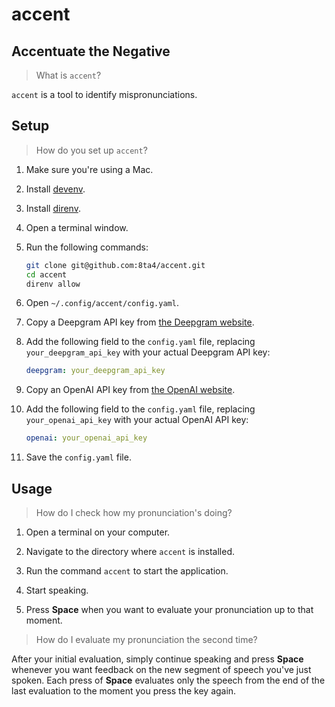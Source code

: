 # accent

## Accentuate the Negative

> What is `accent`?

`accent` is a tool to identify mispronunciations.

## Setup

> How do you set up `accent`?

1. Make sure you're using a Mac.

1. Install [devenv](https://github.com/cachix/devenv/blob/2837f4989338aaf03b5b4cf8bad91fe27150d984/docs/getting-started.md#installation).

1. Install [direnv](https://github.com/cachix/devenv/blob/2837f4989338aaf03b5b4cf8bad91fe27150d984/docs/automatic-shell-activation.md#installing-direnv).

1. Open a terminal window.

1. Run the following commands:

   ```sh
   git clone git@github.com:8ta4/accent.git
   cd accent
   direnv allow
   ```

1. Open `~/.config/accent/config.yaml`.

1. Copy a Deepgram API key from [the Deepgram website](https://deepgram.com/).

1. Add the following field to the `config.yaml` file, replacing `your_deepgram_api_key` with your actual Deepgram API key:

    ```yaml
    deepgram: your_deepgram_api_key
    ```

1. Copy an OpenAI API key from [the OpenAI website](https://platform.openai.com/api-keys).

1. Add the following field to the `config.yaml` file, replacing `your_openai_api_key` with your actual OpenAI API key:

    ```yaml
    openai: your_openai_api_key
    ```

1. Save the `config.yaml` file.

## Usage

> How do I check how my pronunciation's doing?

1. Open a terminal on your computer.

1. Navigate to the directory where `accent` is installed.

1. Run the command `accent` to start the application.

1. Start speaking.

1. Press **Space** when you want to evaluate your pronunciation up to that moment.

> How do I evaluate my pronunciation the second time?

After your initial evaluation, simply continue speaking and press **Space** whenever you want feedback on the new segment of speech you've just spoken. Each press of **Space** evaluates only the speech from the end of the last evaluation to the moment you press the key again.
